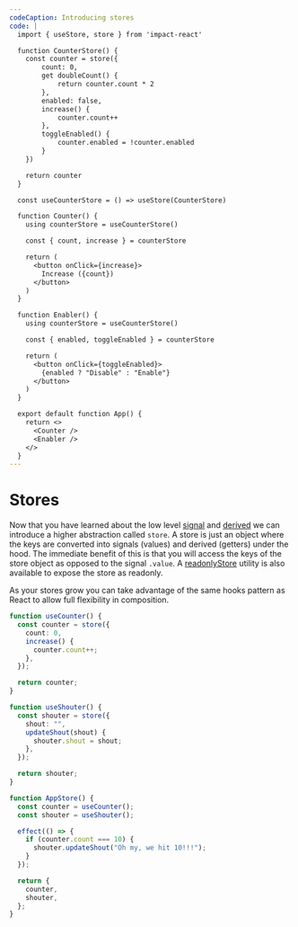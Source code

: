```yaml
---
codeCaption: Introducing stores
code: |
  import { useStore, store } from 'impact-react'

  function CounterStore() {
    const counter = store({
        count: 0,
        get doubleCount() {
            return counter.count * 2
        },
        enabled: false,
        increase() {
            counter.count++
        },
        toggleEnabled() {
            counter.enabled = !counter.enabled
        }
    })

    return counter
  }

  const useCounterStore = () => useStore(CounterStore)

  function Counter() {
    using counterStore = useCounterStore()

    const { count, increase } = counterStore

    return (
      <button onClick={increase}>
        Increase ({count})
      </button>
    )
  }

  function Enabler() {
    using counterStore = useCounterStore()

    const { enabled, toggleEnabled } = counterStore

    return (
      <button onClick={toggleEnabled}>
        {enabled ? "Disable" : "Enable"}
      </button>
    )
  }

  export default function App() {
    return <>
      <Counter />
      <Enabler />
    </>
  }
---
```


# Stores

Now that you have learned about the low level [signal](../signal.md) and [derived](../derived.md) we can introduce a higher abstraction called `store`. A store is just an object where the keys are converted into signals (values) and derived (getters) under the hood. The immediate benefit of this is that you will access the keys of the store object as opposed to the signal `.value`. A [readonlyStore](../store.md) utility is also available to expose the store as readonly.

As your stores grow you can take advantage of the same hooks pattern as React to allow full flexibility in composition.

```ts
function useCounter() {
  const counter = store({
    count: 0,
    increase() {
      counter.count++;
    },
  });

  return counter;
}

function useShouter() {
  const shouter = store({
    shout: "",
    updateShout(shout) {
      shouter.shout = shout;
    },
  });

  return shouter;
}

function AppStore() {
  const counter = useCounter();
  const shouter = useShouter();

  effect(() => {
    if (counter.count === 10) {
      shouter.updateShout("Oh my, we hit 10!!!");
    }
  });

  return {
    counter,
    shouter,
  };
}
```

<ClientOnly>
  <Playground />
</ClientOnly>
